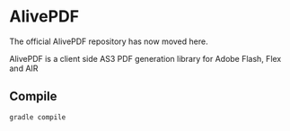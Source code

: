 # AlivePDF

The official AlivePDF repository has now moved here.

AlivePDF is a client side AS3 PDF generation library for Adobe Flash, Flex and AIR

## Compile
`gradle compile`
